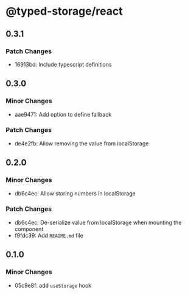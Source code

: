 # @typed-storage/react

## 0.3.1

### Patch Changes

- 16913bd: Include typescript definitions

## 0.3.0

### Minor Changes

- aae9471: Add option to define fallback

### Patch Changes

- de4e2fb: Allow removing the value from localStorage

## 0.2.0

### Minor Changes

- db6c4ec: Allow storing numbers in localStorage

### Patch Changes

- db6c4ec: De-serialize value from localStorage when mounting the component
- f9fdc39: Add `README.md` file

## 0.1.0

### Minor Changes

- 05c9e8f: add `useStorage` hook
